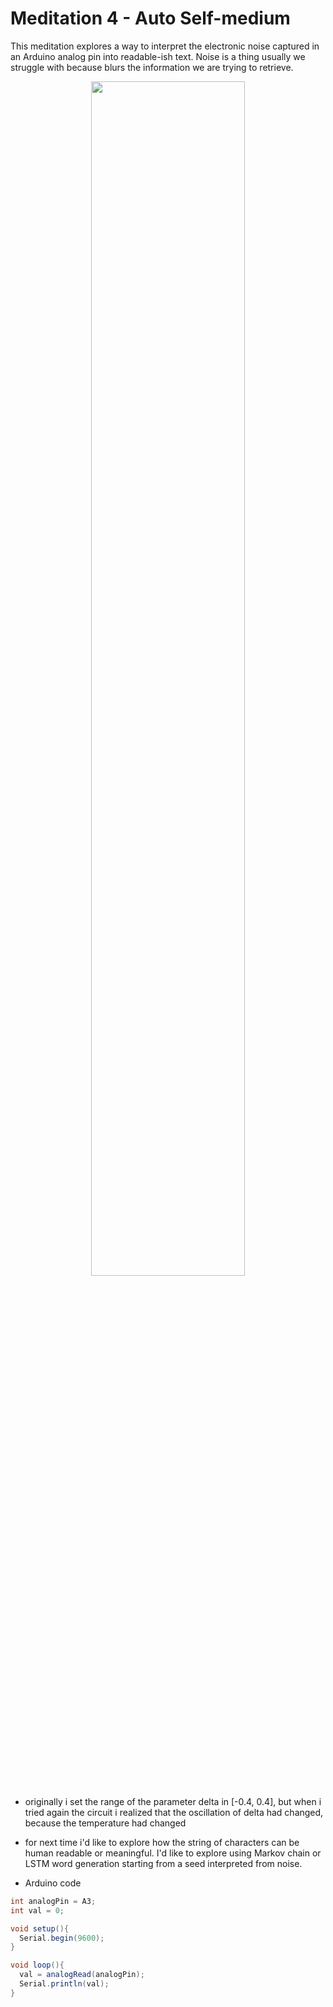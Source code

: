 # Meditation 4 - Auto Self-medium
This meditation explores a way to interpret the electronic noise captured in an Arduino analog pin into readable-ish text. Noise is a thing usually we struggle with because blurs the information we are trying to retrieve.

<p align="center">
  <img src="https://github.com/guillemontecinos/itp_spring_2019_electronic_rituals/blob/master/meditation_4/documentation/noise_autowriter.gif" align="middle" width="70%">
</p>

* originally i set the range of the parameter delta in [-0.4, 0.4], but when i tried again the circuit i realized that the oscillation of delta had changed, because the temperature had changed
* for next time i'd like to explore how the string of characters can be human readable or meaningful. I'd like to explore using Markov chain or LSTM word generation starting from a seed interpreted from noise.

* Arduino code

```Java
int analogPin = A3;
int val = 0;

void setup(){
  Serial.begin(9600);
}

void loop(){
  val = analogRead(analogPin);
  Serial.println(val);
}
```

